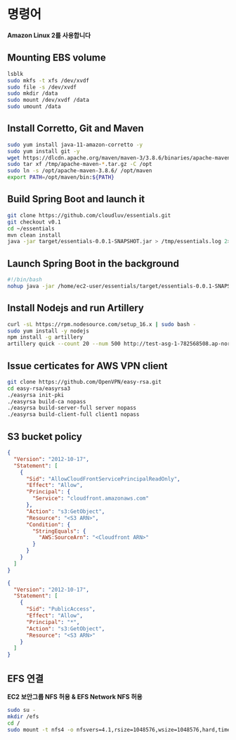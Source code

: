 # 명령어

**Amazon Linux 2를 사용합니다**

## Mounting EBS volume

```bash
lsblk
sudo mkfs -t xfs /dev/xvdf
sudo file -s /dev/xvdf
sudo mkdir /data
sudo mount /dev/xvdf /data
sudo umount /data
```

## Install Corretto, Git and Maven

```bash
sudo yum install java-11-amazon-corretto -y
sudo yum install git -y
wget https://dlcdn.apache.org/maven/maven-3/3.8.6/binaries/apache-maven-3.8.6-bin.tar.gz -P /tmp
sudo tar xf /tmp/apache-maven-*.tar.gz -C /opt
sudo ln -s /opt/apache-maven-3.8.6/ /opt/maven
export PATH=/opt/maven/bin:${PATH}
```

## Build Spring Boot and launch it

```bash
git clone https://github.com/cloudluv/essentials.git
git checkout v0.1
cd ~/essentials
mvn clean install
java -jar target/essentials-0.0.1-SNAPSHOT.jar > /tmp/essentials.log 2>&1 &
```

## Launch Spring Boot in the background

```bash
#!/bin/bash
nohup java -jar /home/ec2-user/essentials/target/essentials-0.0.1-SNAPSHOT.jar &
```

## Install Nodejs and run Artillery

```bash
curl -sL https://rpm.nodesource.com/setup_16.x | sudo bash -
sudo yum install -y nodejs
npm install -g artillery
artillery quick --count 20 --num 500 http://test-asg-1-782568508.ap-northeast-2.elb.amazonaws.com/health
```

## Issue certicates for AWS VPN client

```bash
git clone https://github.com/OpenVPN/easy-rsa.git
cd easy-rsa/easyrsa3
./easyrsa init-pki
./easyrsa build-ca nopass
./easyrsa build-server-full server nopass
./easyrsa build-client-full client1 nopass
```

## S3 bucket policy

```json
{
  "Version": "2012-10-17",
  "Statement": [
    {
      "Sid": "AllowCloudFrontServicePrincipalReadOnly",
      "Effect": "Allow",
      "Principal": {
        "Service": "cloudfront.amazonaws.com"
      },
      "Action": "s3:GetObject",
      "Resource": "<S3 ARN>",
      "Condition": {
        "StringEquals": {
          "AWS:SourceArn": "<Cloudfront ARN>"
        }
      }
    }
  ]
}
```

```json
{
  "Version": "2012-10-17",
  "Statement": [
    {
      "Sid": "PublicAccess",
      "Effect": "Allow",
      "Principal": "*",
      "Action": "s3:GetObject",
      "Resource": "<S3 ARN>"
    }
  ]
}
```

## EFS 연결

**EC2 보안그룹 NFS 허용 & EFS Network NFS 허용**

```bash
sudo su -
mkdir /efs
cd /
sudo mount -t nfs4 -o nfsvers=4.1,rsize=1048576,wsize=1048576,hard,timeo=600,retrans=2,noresvport <EFS DNS 이름>:/ efs
```
